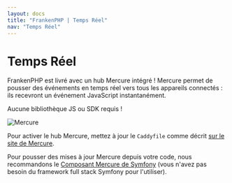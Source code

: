 ```yaml
---
layout: docs
title: "FrankenPHP | Temps Réel"
nav: "Temps Réel"
---
```

# Temps Réel

FrankenPHP est livré avec un hub Mercure intégré !
Mercure permet de pousser des événements en temps réel vers tous les appareils connectés : ils recevront un événement JavaScript instantanément.

Aucune bibliothèque JS ou SDK requis !

![Mercure](https://mercure.rocks/static/main.png)

Pour activer le hub Mercure, mettez à jour le `Caddyfile` comme décrit [sur le site de Mercure](https://mercure.rocks/docs/hub/config).

Pour pousser des mises à jour Mercure depuis votre code, nous recommandons le [Composant Mercure de Symfony](https://symfony.com/components/Mercure) (vous n'avez pas besoin du framework full stack Symfony pour l'utiliser).
